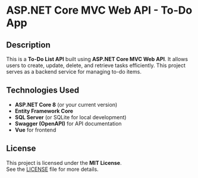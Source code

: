 # ASP.NET Core MVC Web API - To-Do App

## Description

This is a **To-Do List API** built using **ASP.NET Core MVC Web API**. It allows users to create, update, delete, and retrieve tasks efficiently. This project serves as a backend service for managing to-do items.
## Technologies Used

- **ASP.NET Core 8** (or your current version)
- **Entity Framework Core**
- **SQL Server** (or SQLite for local development)
- **Swagger (OpenAPI)** for API documentation
- **Vue** for frontend

## License
This project is licensed under the **MIT License**.  
See the [LICENSE](LICENSE) file for more details.
